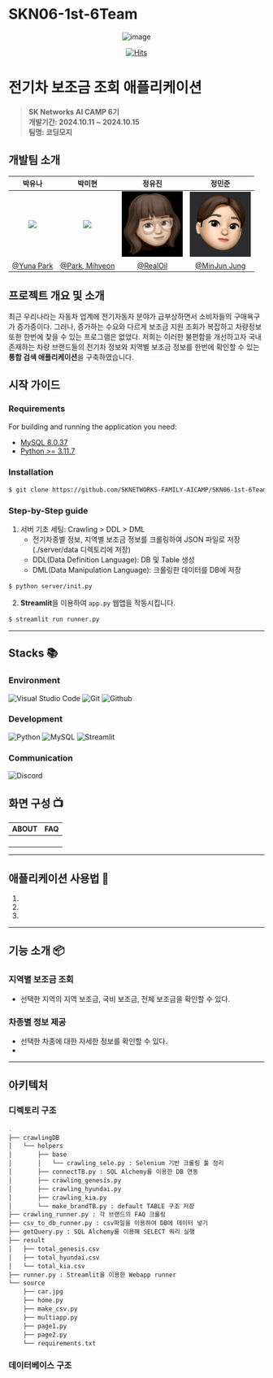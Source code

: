 # SKN06-1st-6Team
<div align="center">
<img width="600" alt="image" src="https://github.com/Jh-jaehyuk/Jh-jaehyuk.github.io/assets/126551524/7ea63fc3-95f0-44d5-a0f0-cf431cae34f1">


[![Hits](https://hits.seeyoufarm.com/api/count/incr/badge.svg?url=https://github.com/SKNETWORKS-FAMILY-AICAMP/SKN01-1st-5Team&count_bg=%2379C83D&title_bg=%23555555&icon=&icon_color=%23E7E7E7&title=hits&edge_flat=false)](https://hits.seeyoufarm.com)

</div>

# 전기차 보조금 조회 애플리케이션 
> **SK Networks AI CAMP 6기** <br/> **개발기간: 2024.10.11 ~ 2024.10.15** <br/> **팀명: 코딩모지** 

## 개발팀 소개

| 박유나 | 박미현 | 정유진 | 정민준 |
|:----------:|:----------:|:----------:|:----------:|
| <img width="120px" src="https://cdn.discordapp.com/attachments/1293846156245340201/1295565752715313264/IMG_4935.png?ex=670f1d21&is=670dcba1&hm=fc7af38d31d9298c0adfb51af004e548818800ae2430117655f674396bda8ca8&" /> | <img width="120px" src="https://cdn.discordapp.com/attachments/1293846156245340201/1295563958656307281/IMG_8789.png?ex=670f1b76&is=670dc9f6&hm=b104fae220df1d6b0a8b496c338c48216b0ea0d08583263e9c0dd85aa22cebb9&" /> | <img width="120px" src="info/유진-1.png" /> |  <img width="120px" src="info/민준.jpeg" /> |
| [@Yuna Park](https://github.com/yunazz) | [@Park, Mihyeon](https://github.com/ppim321) | [@RealOil](https://github.com/RealOil) | [@MinJun Jung](https://github.com/samking1234-Apple) |

## 프로젝트 개요 및 소개
최근 우리나라는 자동차 업계에 전기자동자 분야가 급부상하면서 소비자들의 구매욕구가 증가중이다. 그러나, 증가하는 수요와 다르게 보조금 지원 조회가 복잡하고 차량정보 또한 한번에 찾을 수 있는 프로그램은 없었다.
저희는 이러한 불편함을 개선하고자 국내 존재하는 차량 브랜드들의 전기차 정보와 지역별 보조금 정보를 한번에 확인할 수 있는 **통합 검색 애플리케이션**을 구축하였습니다.

## 시작 가이드
### Requirements
For building and running the application you need:

- [MySQL 8.0.37](https://dev.mysql.com/downloads/installer/)
- [Python >= 3.11.7](https://www.python.org/downloads/release/python-3119/)

### Installation
``` bash
$ git clone https://github.com/SKNETWORKS-FAMILY-AICAMP/SKN06-1st-6Team.git
```

### Step-by-Step guide
1. 서버 기초 세팅: Crawling > DDL > DML
   - 전기차종별 정보, 지역별 보조금 정보를 크롤링하여 JSON 파일로 저장 (./server/data 디렉토리에 저장)
   - DDL(Data Definition Language): DB 및 Table 생성
   - DML(Data Manipulation Language): 크롤링한 데이터를 DB에 저장
```bash
$ python server/init.py
```

2. **Streamlit**을 이용하여 `app.py` 웹앱을 작동시킵니다.
```bash
$ streamlit run runner.py
```
---
## Stacks :books:

### Environment
![Visual Studio Code](https://img.shields.io/badge/Visual%20Studio%20Code-007ACC?style=for-the-badge&logo=Visual%20Studio%20Code&logoColor=white)
![Git](https://img.shields.io/badge/Git-F05032?style=for-the-badge&logo=Git&logoColor=white)
![Github](https://img.shields.io/badge/GitHub-181717?style=for-the-badge&logo=GitHub&logoColor=white)             

### Development
![Python](https://img.shields.io/badge/python-3776AB?style=for-the-badge&logo=python&logoColor=white) 
![MySQL](https://img.shields.io/badge/mysql-4479A1?style=for-the-badge&logo=mysql&logoColor=white)
![Streamlit](https://img.shields.io/badge/streamlit-FF4B4B?style=for-the-badge&logo=streamlit&logoColor=white)

### Communication
![Discord](https://img.shields.io/badge/discord-5865F2?style=for-the-badge&logo=discord&logoColor=white)

## 화면 구성 📺
| ABOUT | FAQ |
| :------------: | :------------: |
| <img width="240px" src="" />  | <img width="240px" src="" /> |

---
## 애플리케이션 사용법 📱

1.

2.

3.

---

## 기능 소개 📦

### 지역별 보조금 조회
 - 선택한 지역의 지역 보조금, 국비 보조금, 전체 보조금을 확인할 수 있다.
### 차종별 정보 제공
 - 선택한 차종에 대한 자세한 정보를 확인할 수 있다.
 - 
---
## 아키텍처

### 디렉토리 구조
```bash
.
├── crawlingDB
│   └── helpers
│       ├── base
│       │   └── crawling_sele.py : Selenium 기반 크롤링 툴 정리
│       ├── connectTB.py : SQL Alchemy를 이용한 DB 연동
│       ├── crawling_genesis.py
│       ├── crawling_hyundai.py
│       ├── crawling_kia.py
│       └── make_brandTB.py : default TABLE 구조 저장
├── crawling_runner.py : 각 브랜드의 FAQ 크롤링
├── csv_to_db_runner.py : csv파일을 이용하여 DB에 데이터 넣기
├── getQuery.py : SQL Alchemy를 이용해 SELECT 쿼리 실행
├── result
│   ├── total_genesis.csv
│   ├── total_hyundai.csv
│   └── total_kia.csv
├── runner.py : Streamlit을 이용한 Webapp runner
└── source
    ├── car.jpg
    ├── home.py
    ├── make_csv.py
    ├── multiapp.py
    ├── page1.py
    ├── page2.py
    └── requirements.txt
```

### 데이터베이스 구조
```bash

```
